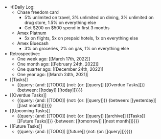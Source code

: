 - ☀️Daily Log:
    - Chase freedom card
        - 5% unlimited on travel, 3% unlimited on dining, 3% unlimited on drug store, 1.5% on everything else
        - Get $200 on $500 spend in first 3 months
    - Amex Platnum
        - 5x on flights, 5x on prepaid hotels, 1x on everything else
    - Amex Bluecash
        - 3% on groceries, 2% on gas, 1% on everything else
- Retrospective::
    - One week ago: [[March 17th, 2022]]
    - One month ago: [[February 24th, 2022]]
    - One quarter ago: [[December 24th, 2022]]
    - One year ago: [[March 24th, 2021]]
- [[Tasks]]
    - {{query: {and: [[TODO]] {not: {or: [[query]] [[Overdue Tasks]]}} {between: [[today]] [[today]]}}}}
- [[Overdue Tasks]]
    - {{query: {and: [[TODO]] {not: {or: [[query]]}} {between: [[yesterday]] [[last month]]}}}}
- [[Upcoming Tasks]]
    - {{query: {and: [[TODO]] {not: {or: [[query]] [[archive]] [[Tasks]] [[Future Tasks]]}} {between: [[tomorrow]] [[next month]]}}}}
- [[Future Tasks]]
    - {{query: {and: [[TODO]] [[future]] {not: {or: [[query]]}}}}}
